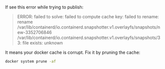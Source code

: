 If see this error while trying to publish:
> ERROR: failed to solve: failed to compute cache key: failed to rename: rename /var/lib/containerd/io.containerd.snapshotter.v1.overlayfs/snapshots/new-3352706846 /var/lib/containerd/io.containerd.snapshotter.v1.overlayfs/snapshots/33: file exists: unknown

It means your docker cache is corrupt. Fix it by pruning the cache:
```sh
docker system prune -af
```
